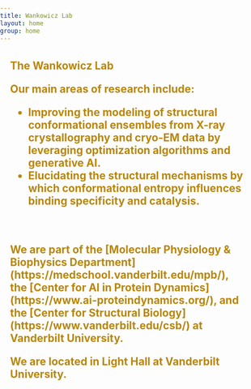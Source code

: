 ```yaml
---
title: Wankowicz Lab
layout: home
group: home
---
```


<style>
  body {
    position: relative;
    background-image: url('/static/img/other/ribo_blur.png');
    background-size: cover;
    background-repeat: no-repeat;
    background-attachment: fixed;
    color: #B8860B; /* Dark gold color */
    margin: 0;
    padding: 0;
  }
    .content {
    font-size: 1.5em; /* Increase font size */
    font-weight: bold; /* Make text bold */
    padding: 20px;
    position: relative;
    z-index: 2;
  }
</style>

<div class="content">
  The Wankowicz Lab

  <div class="row">

  Our main areas of research include:
  - **Improving the modeling of structural conformational ensembles from X-ray crystallography and cryo-EM data by leveraging optimization algorithms and generative AI.**
  - **Elucidating the structural mechanisms by which conformational entropy influences binding specificity and catalysis.** <br>

  <br>

  <br>
  We are part of the [Molecular Physiology & Biophysics Department](https://medschool.vanderbilt.edu/mpb/), the [Center for AI in Protein Dynamics](https://www.ai-proteindynamics.org/), and the [Center for Structural Biology](https://www.vanderbilt.edu/csb/) at Vanderbilt University.

  We are located in Light Hall at Vanderbilt University.
</div>
